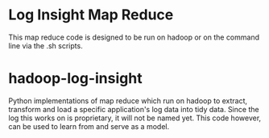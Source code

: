 # Log Insight Map Reduce
This map reduce code is designed to be run on hadoop or on the command line via the .sh scripts.

# hadoop-log-insight
Python implementations of map reduce which run on hadoop to extract, transform and load a specific application's 
log data into tidy data.  Since the log this works on is proprietary, it will not be named yet.  This code however, 
can be used to learn from and serve as a model.


